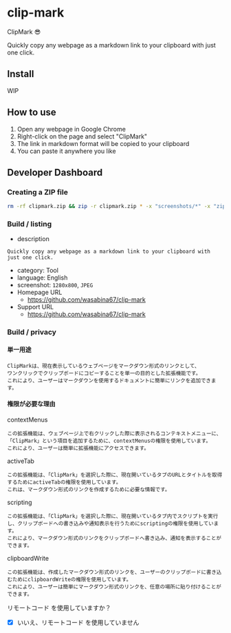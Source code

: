 # clip-mark
ClipMark 😎

Quickly copy any webpage as a markdown link to your clipboard with just one click.

## Install

WIP

## How to use

1. Open any webpage in Google Chrome
2. Right-click on the page and select "ClipMark"
3. The link in markdown format will be copied to your clipboard
4. You can paste it anywhere you like

## Developer Dashboard

### Creating a ZIP file

```bash
rm -rf clipmark.zip && zip -r clipmark.zip * -x "screenshots/*" -x "zip/*"
```

### Build / listing

- description

```
Quickly copy any webpage as a markdown link to your clipboard with just one click.
```

- category: Tool
- language: English
- screenshot: `1280x800`, `JPEG`
- Homepage URL
  - https://github.com/wasabina67/clip-mark
- Support URL
  - https://github.com/wasabina67/clip-mark

### Build / privacy

#### 単一用途

```
ClipMarkは、現在表示しているウェブページをマークダウン形式のリンクとして、
ワンクリックでクリップボードにコピーすることを単一の目的とした拡張機能です。
これにより、ユーザーはマークダウンを使用するドキュメントに簡単にリンクを追加できます。
```

#### 権限が必要な理由

contextMenus

```
この拡張機能は、ウェブページ上で右クリックした際に表示されるコンテキストメニューに、
「ClipMark」という項目を追加するために、contextMenusの権限を使用しています。
これにより、ユーザーは簡単に拡張機能にアクセスできます。
```

activeTab

```
この拡張機能は、「ClipMark」を選択した際に、現在開いているタブのURLとタイトルを取得するためにactiveTabの権限を使用しています。
これは、マークダウン形式のリンクを作成するために必要な情報です。
```

scripting

```
この拡張機能は、「ClipMark」を選択した際に、現在開いているタブ内でスクリプトを実行し、クリップボードへの書き込みや通知表示を行うためにscriptingの権限を使用しています。
これにより、マークダウン形式のリンクをクリップボードへ書き込み、通知を表示することができます。
```

clipboardWrite

```
この拡張機能は、作成したマークダウン形式のリンクを、ユーザーのクリップボードに書き込むためにclipboardWriteの権限を使用しています。
これにより、ユーザーは簡単にマークダウン形式のリンクを、任意の場所に貼り付けることができます。
```

リモートコード を使用していますか？

- [x] いいえ、リモートコード を使用していません
